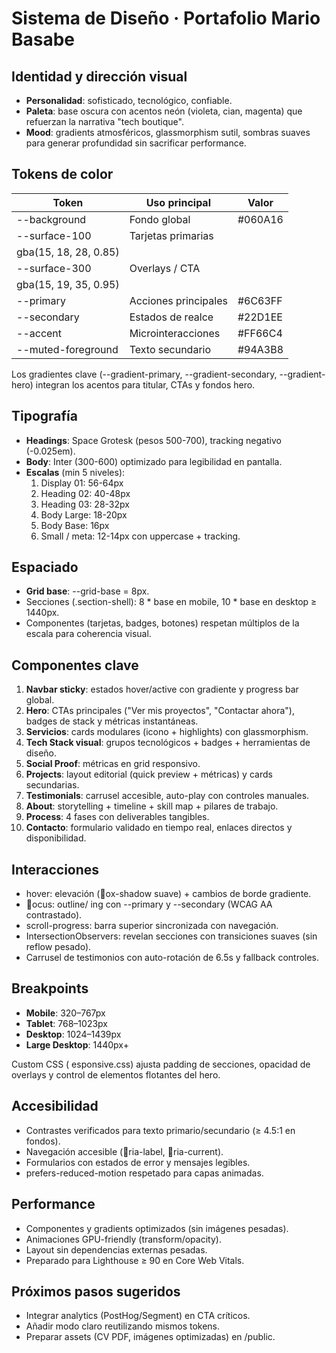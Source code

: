 ﻿# Sistema de Diseño · Portafolio Mario Basabe

## Identidad y dirección visual
- **Personalidad**: sofisticado, tecnológico, confiable.
- **Paleta**: base oscura con acentos neón (violeta, cian, magenta) que refuerzan la narrativa "tech boutique".
- **Mood**: gradients atmosféricos, glassmorphism sutil, sombras suaves para generar profundidad sin sacrificar performance.

## Tokens de color
| Token | Uso principal | Valor |
| --- | --- | --- |
| --background | Fondo global | #060A16 |
| --surface-100 | Tarjetas primarias | gba(15, 18, 28, 0.85) |
| --surface-300 | Overlays / CTA | gba(15, 19, 35, 0.95) |
| --primary | Acciones principales | #6C63FF |
| --secondary | Estados de realce | #22D1EE |
| --accent | Microinteracciones | #FF66C4 |
| --muted-foreground | Texto secundario | #94A3B8 |

Los gradientes clave (--gradient-primary, --gradient-secondary, --gradient-hero) integran los acentos para titular, CTAs y fondos hero.

## Tipografía
- **Headings**: Space Grotesk (pesos 500-700), tracking negativo (-0.025em).
- **Body**: Inter (300-600) optimizado para legibilidad en pantalla.
- **Escalas** (min 5 niveles):
  1. Display 01: 56-64px
  2. Heading 02: 40-48px
  3. Heading 03: 28-32px
  4. Body Large: 18-20px
  5. Body Base: 16px
  6. Small / meta: 12-14px con uppercase + tracking.

## Espaciado
- **Grid base**: --grid-base = 8px.
- Secciones (.section-shell): 8 * base en mobile, 10 * base en desktop ≥ 1440px.
- Componentes (tarjetas, badges, botones) respetan múltiplos de la escala para coherencia visual.

## Componentes clave
1. **Navbar sticky**: estados hover/active con gradiente y progress bar global.
2. **Hero**: CTAs principales ("Ver mis proyectos", "Contactar ahora"), badges de stack y métricas instantáneas.
3. **Servicios**: cards modulares (icono + highlights) con glassmorphism.
4. **Tech Stack visual**: grupos tecnológicos + badges + herramientas de diseño.
5. **Social Proof**: métricas en grid responsivo.
6. **Projects**: layout editorial (quick preview + métricas) y cards secundarias.
7. **Testimonials**: carrusel accesible, auto-play con controles manuales.
8. **About**: storytelling + timeline + skill map + pilares de trabajo.
9. **Process**: 4 fases con deliverables tangibles.
10. **Contacto**: formulario validado en tiempo real, enlaces directos y disponibilidad.

## Interacciones
- hover: elevación (ox-shadow suave) + cambios de borde gradiente.
- ocus: outline/ing con --primary y --secondary (WCAG AA contrastado).
- scroll-progress: barra superior sincronizada con navegación.
- IntersectionObservers: revelan secciones con transiciones suaves (sin reflow pesado).
- Carrusel de testimonios con auto-rotación de 6.5s y fallback controles.

## Breakpoints
- **Mobile**: 320–767px
- **Tablet**: 768–1023px
- **Desktop**: 1024–1439px
- **Large Desktop**: 1440px+

Custom CSS (esponsive.css) ajusta padding de secciones, opacidad de overlays y control de elementos flotantes del hero.

## Accesibilidad
- Contrastes verificados para texto primario/secundario (≥ 4.5:1 en fondos).
- Navegación accesible (ria-label, ria-current).
- Formularios con estados de error y mensajes legibles.
- prefers-reduced-motion respetado para capas animadas.

## Performance
- Componentes y gradients optimizados (sin imágenes pesadas).
- Animaciones GPU-friendly (transform/opacity).
- Layout sin dependencias externas pesadas.
- Preparado para Lighthouse ≥ 90 en Core Web Vitals.

## Próximos pasos sugeridos
- Integrar analytics (PostHog/Segment) en CTA críticos.
- Añadir modo claro reutilizando mismos tokens.
- Preparar assets (CV PDF, imágenes optimizadas) en /public.
